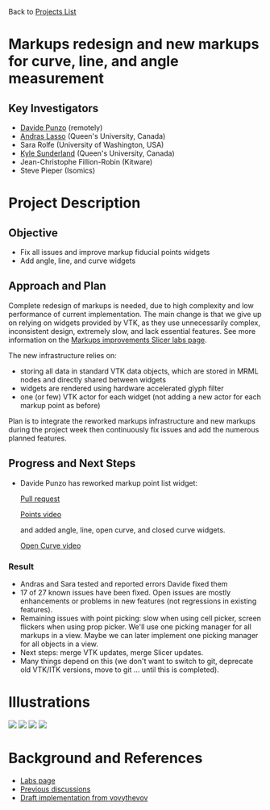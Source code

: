 Back to [Projects List](../../README.md#ProjectsList)

# Markups redesign and new markups for curve, line, and angle measurement

## Key Investigators

- [Davide Punzo](http://www.davidepunzo.com/) (remotely)
- [Andras Lasso](http://perk.cs.queensu.ca/users/lasso) (Queen's University, Canada)
- Sara Rolfe (University of Washington, USA)
- [Kyle Sunderland](http://perk.cs.queensu.ca/users/sunderland) (Queen's University, Canada)
- Jean-Christophe Fillion-Robin (Kitware)
- Steve Pieper (Isomics)

# Project Description

## Objective

- Fix all issues and improve markup fiducial points widgets
- Add angle, line, and curve widgets

## Approach and Plan

Complete redesign of markups is needed, due to high complexity and low performance of current implementation. The main change is that we give up on relying on widgets provided by VTK, as they use unnecessarily complex, inconsistent design, extremely slow, and lack essential features. See more information on the [Markups improvements Slicer labs page](https://slicer.org/wiki/Documentation/Labs/Improving_Markups).

The new infrastructure relies on:
- storing all data in standard VTK data objects, which are stored in MRML nodes and directly shared between widgets
- widgets are rendered using hardware accelerated glyph filter
- one (or few) VTK actor for each widget (not adding a new actor for each markup point as before)

Plan is to integrate the reworked markups infrastructure and new markups during the project week then continuously fix issues and add the numerous planned features.

## Progress and Next Steps

- Davide Punzo has reworked markup point list widget:

  [Pull request](https://github.com/Slicer/Slicer/pull/1079) 
  
  [Points video](https://www.dropbox.com/s/p8v1m7mgopsnrp4/Widget-rework.mkv?dl=0)
  
  and added angle, line, open curve, and closed curve widgets.
  
  [Open Curve video](https://www.dropbox.com/s/ap67lmxo0xh77h0/OpenCurve.mkv?dl=0)
 
### Result

- Andras and Sara tested and reported errors Davide fixed them
- 17 of 27 known issues have been fixed. Open issues are mostly enhancements or problems in new features (not regressions in existing features).
- Remaining issues with point picking: slow when using cell picker, screen flickers when using prop picker. We'll use one picking manager for all markups in a view. Maybe we can later implement one picking manager for all objects in a view.
- Next steps: merge VTK updates, merge Slicer updates.
- Many things depend on this (we don't want to switch to git, deprecate old VTK/ITK versions, move to git ... until this is completed).

# Illustrations

  ![](https://raw.githubusercontent.com/Punzo/SlicerAstroWikiImages/master/Line.png)
  ![](https://raw.githubusercontent.com/Punzo/SlicerAstroWikiImages/master/Angle.png)
  ![](https://raw.githubusercontent.com/Punzo/SlicerAstroWikiImages/master/OpenCurve.png)
  ![](https://raw.githubusercontent.com/Punzo/SlicerAstroWikiImages/master/ClosedCurve.png)

# Background and References

- [Labs page](https://slicer.org/wiki/Documentation/Labs/Improving_Markups)
- [Previous discussions](https://discourse.slicer.org/t/markups-for-angle-line-and-closed-open-spline/4729)
- [Draft implementation from vovythevov](https://github.com/Slicer/Slicer/pull/1010)
